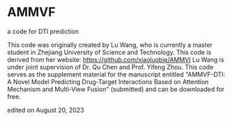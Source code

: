 # AMMVF
a code for DTI prediction

This code was originally created by Lu Wang, who is currently a master student in Zhejiang University of Science and Technology.
This code is derived from her website: https://github.com/xiaoluobie/AMMVI
Lu Wang is under joint supervision of Dr. Qu Chen and Prof. Yifeng Zhou.
This code serves as the supplement material for the manuscript entitled "AMMVF-DTI: A Novel Model Predicting Drug-Target Interactions Based on Attention Mechanism and Multi-View Fusion" (submitted) and can be downloaded for free.

edited on August 20, 2023
